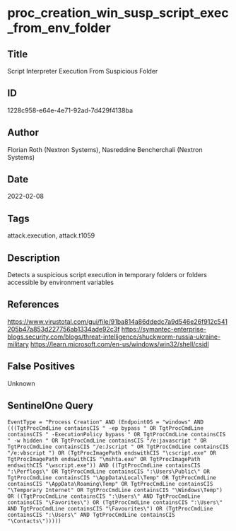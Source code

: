 # proc_creation_win_susp_script_exec_from_env_folder

## Title
Script Interpreter Execution From Suspicious Folder

## ID
1228c958-e64e-4e71-92ad-7d429f4138ba

## Author
Florian Roth (Nextron Systems), Nasreddine Bencherchali (Nextron Systems)

## Date
2022-02-08

## Tags
attack.execution, attack.t1059

## Description
Detects a suspicious script execution in temporary folders or folders accessible by environment variables

## References
https://www.virustotal.com/gui/file/91ba814a86ddedc7a9d546e26f912c541205b47a853d227756ab1334ade92c3f
https://symantec-enterprise-blogs.security.com/blogs/threat-intelligence/shuckworm-russia-ukraine-military
https://learn.microsoft.com/en-us/windows/win32/shell/csidl

## False Positives
Unknown

## SentinelOne Query
```
EventType = "Process Creation" AND (EndpointOS = "windows" AND (((TgtProcCmdLine containsCIS " -ep bypass " OR TgtProcCmdLine containsCIS " -ExecutionPolicy bypass " OR TgtProcCmdLine containsCIS " -w hidden " OR TgtProcCmdLine containsCIS "/e:javascript " OR TgtProcCmdLine containsCIS "/e:Jscript " OR TgtProcCmdLine containsCIS "/e:vbscript ") OR (TgtProcImagePath endswithCIS "\cscript.exe" OR TgtProcImagePath endswithCIS "\mshta.exe" OR TgtProcImagePath endswithCIS "\wscript.exe")) AND ((TgtProcCmdLine containsCIS ":\Perflogs\" OR TgtProcCmdLine containsCIS ":\Users\Public\" OR TgtProcCmdLine containsCIS "\AppData\Local\Temp" OR TgtProcCmdLine containsCIS "\AppData\Roaming\Temp" OR TgtProcCmdLine containsCIS "\Temporary Internet" OR TgtProcCmdLine containsCIS "\Windows\Temp") OR ((TgtProcCmdLine containsCIS ":\Users\" AND TgtProcCmdLine containsCIS "\Favorites\") OR (TgtProcCmdLine containsCIS ":\Users\" AND TgtProcCmdLine containsCIS "\Favourites\") OR (TgtProcCmdLine containsCIS ":\Users\" AND TgtProcCmdLine containsCIS "\Contacts\")))))

```
